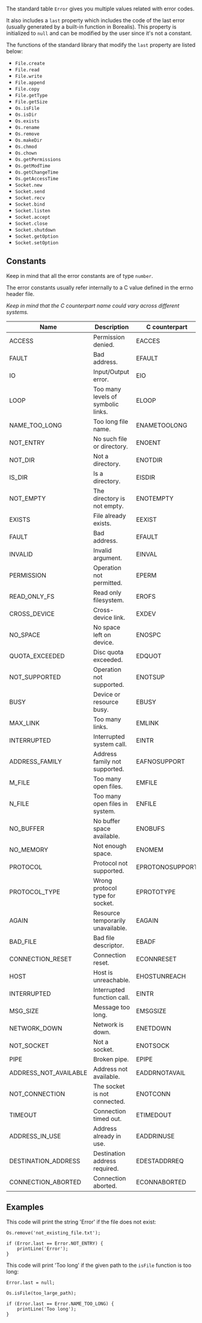 The standard table `Error` gives you multiple values related with error codes.

It also includes a `last` property which includes the code of the last error (usually generated by a built-in function in Borealis). This property is initialized to `null` and can be modified by the user since it's not a constant.

The functions of the standard library that modify the `last` property are listed below:

* `File.create`
* `File.read`
* `File.write`
* `File.append`
* `File.copy`
* `File.getType`
* `File.getSize`
* `Os.isFile`
* `Os.isDir`
* `Os.exists`
* `Os.rename`
* `Os.remove`
* `Os.makeDir`
* `Os.chmod`
* `Os.chown`
* `Os.getPermissions`
* `Os.getModTime`
* `Os.getChangeTime`
* `Os.getAccessTime`
* `Socket.new`
* `Socket.send`
* `Socket.recv`
* `Socket.bind`
* `Socket.listen`
* `Socket.accept`
* `Socket.close`
* `Socket.shutdown`
* `Socket.getOption`
* `Socket.setOption`

## Constants

Keep in mind that all the error constants are of type `number`.

The error constants usually refer internally to a C value defined in the errno header file.

_Keep in mind that the C counterpart name could vary across different systems._

| Name                  | Description                        | C counterpart   |
|-----------------------|------------------------------------|-----------------|
| ACCESS                | Permission denied.                 | EACCES          |
| FAULT                 | Bad address.                       | EFAULT          |
| IO                    | Input/Output error.                | EIO             |
| LOOP                  | Too many levels of symbolic links. | ELOOP           |
| NAME_TOO_LONG         | Too long file name.                | ENAMETOOLONG    |
| NOT_ENTRY             | No such file or directory.         | ENOENT          |
| NOT_DIR               | Not a directory.                   | ENOTDIR         |
| IS_DIR                | Is a directory.                    | EISDIR          |
| NOT_EMPTY             | The directory is not empty.        | ENOTEMPTY       |
| EXISTS                | File already exists.               | EEXIST          |
| FAULT                 | Bad address.                       | EFAULT          |
| INVALID               | Invalid argument.                  | EINVAL          |
| PERMISSION            | Operation not permitted.           | EPERM           |
| READ_ONLY_FS          | Read only filesystem.              | EROFS           |
| CROSS_DEVICE          | Cross-device link.                 | EXDEV           |
| NO_SPACE              | No space left on device.           | ENOSPC          |
| QUOTA_EXCEEDED        | Disc quota exceeded.               | EDQUOT          |
| NOT_SUPPORTED         | Operation not supported.           | ENOTSUP         |
| BUSY                  | Device or resource busy.           | EBUSY           |
| MAX_LINK              | Too many links.                    | EMLINK          |
| INTERRUPTED           | Interrupted system call.           | EINTR           |
| ADDRESS_FAMILY        | Address family not supported.      | EAFNOSUPPORT    |
| M_FILE                | Too many open files.               | EMFILE          |
| N_FILE                | Too many open files in system.     | ENFILE          |
| NO_BUFFER             | No buffer space available.         | ENOBUFS         |
| NO_MEMORY             | Not enough space.                  | ENOMEM          |
| PROTOCOL              | Protocol not supported.            | EPROTONOSUPPORT |
| PROTOCOL_TYPE         | Wrong protocol type for socket.    | EPROTOTYPE      |
| AGAIN                 | Resource temporarily unavailable.  | EAGAIN          |
| BAD_FILE              | Bad file descriptor.               | EBADF           |
| CONNECTION_RESET      | Connection reset.                  | ECONNRESET      |
| HOST                  | Host is unreachable.               | EHOSTUNREACH    |
| INTERRUPTED           | Interrupted function call.         | EINTR           |
| MSG_SIZE              | Message too long.                  | EMSGSIZE        |
| NETWORK_DOWN          | Network is down.                   | ENETDOWN        |
| NOT_SOCKET            | Not a socket.                      | ENOTSOCK        |
| PIPE                  | Broken pipe.                       | EPIPE           |
| ADDRESS_NOT_AVAILABLE | Address not available.             | EADDRNOTAVAIL   |
| NOT_CONNECTION        | The socket is not connected.       | ENOTCONN        |
| TIMEOUT               | Connection timed out.              | ETIMEDOUT       |
| ADDRESS_IN_USE        | Address already in use.            | EADDRINUSE      |
| DESTINATION_ADDRESS   | Destination address required.      | EDESTADDRREQ    |
| CONNECTION_ABORTED    | Connection aborted.                | ECONNABORTED    |

## Examples

This code will print the string 'Error' if the file does not exist:

```borealis
Os.remove('not_existing_file.txt');

if (Error.last == Error.NOT_ENTRY) {
    printLine('Error');
}
```

This code will print 'Too long' if the given path to the `isFile` function is too long:

```borealis
Error.last = null;

Os.isFile(too_large_path);

if (Error.last == Error.NAME_TOO_LONG) {
    printLine('Too long');
}
```
